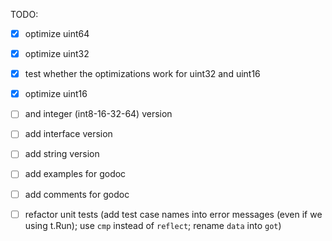 TODO:
- [x] optimize uint64
- [x] optimize uint32
- [x] test whether the optimizations work for uint32 and uint16
- [x] optimize uint16
- [ ] and integer (int8-16-32-64) version
- [ ] add interface version
- [ ] add string version
- [ ] add examples for godoc
- [ ] add comments for godoc
- [ ] refactor unit tests (add test case names into error messages (even if we using t.Run); use `cmp` instead of `reflect`; rename `data` into `got`)

